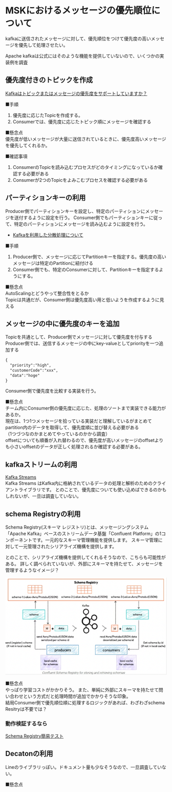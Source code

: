 # MSKにおけるメッセージの優先順位について
kafkaに送信されたメッセージに対して、優先順位をつけて優先度の高いメッセージを優先して処理させたい。

Apache kafkaは公式にはそのような機能を提供していないので、いくつかの実装例を調査





## 優先度付きのトピックを作成
[Kafkaはトピックまたはメッセージの優先度をサポートしていますか？](https://www.web-dev-qa-db-ja.com/ja/apache-kafka/kafka%E3%81%AF%E3%83%88%E3%83%94%E3%83%83%E3%82%AF%E3%81%BE%E3%81%9F%E3%81%AF%E3%83%A1%E3%83%83%E3%82%BB%E3%83%BC%E3%82%B8%E3%81%AE%E5%84%AA%E5%85%88%E5%BA%A6%E3%82%92%E3%82%B5%E3%83%9D%E3%83%BC%E3%83%88%E3%81%97%E3%81%A6%E3%81%84%E3%81%BE%E3%81%99%E3%81%8B%EF%BC%9F/1053263533/)

■手順  
1. 優先度に応じたTopicを作成する。
2. Consumerでは、優先度に応じたトピック順にメッセージを確認する

■懸念点  
優先度が低いメッセージが大量に送信されているときに、優先度高いメッセージを優先してくれるか。

■確認事項
1. ConsumerのTopicを読み込むプロセスがどのタイミングになっているか確認する必要がある
2. Consumerが2つのTopicをよみこむプロセスを確認する必要がある





## パーティションキーの利用
Producer側でパーティションキーを設定し、特定のパーティションにメッセージを送付するように設定を行う。
Consumer側でもパーティションキーに従って、特定のパーティションにメッセージを読み込むように設定を行う。

- [Kafkaを利用した分散処理について](https://qiita.com/akiyoshi_tomita/items/bd46bb320cd7ea217b2f)

■手順  
1. Producer側で、メッセージに応じてPartitionキーを指定する。優先度の高いメッセージは特定のPartitionに紐付ける
2. Consumer側でも、特定のConsumerに対して、Partitionキーを指定するようにする。

■懸念点  
AutoScalingとどうやって整合性をとるか  
Topicは共通だが、Consumer側は優先度高い用と低いようを作成するように見える







## メッセージの中に優先度のキーを追加
Topicを共通として、Producer側でメッセージに対して優先度を付与する  
Producer側では、送信するメッセージの中にkey-valueとしてpriorityを一つ追加する
```
{
  "priority":"high",
  "customerCode":"xxx",
  "data":"hoge"
}
```

Consumer側で優先度を比較する実装を行う。


■懸念点  
チーム内にConsumer側の優先度に応じた、処理のソートまで実装できる能力があるか。  
現在は、1つ1つメッセージを拾っている実装だと理解しているがまとめてpartition内のデータを取得して、優先度順に並び替える必要がある  
（1つづつなのかまとめてやっているのかから調査）  
offsetについても順番が入れ替わるので、優先度が高いメッセージのoffsetよりも小さいoffsetのデータが正しく処理されるか確認する必要がある。






## kafkaストリームの利用
[Kafka Streams](https://kafka.apache.org/documentation/streams/)  
Kafka Streams はKafka内に格納されているデータの処理と解析のためのクライアントライブラリです。
とのことで、優先度についても使い込めばできるのかもしれないが、一旦は調査していない。







## schema Registryの利用
Schema Registry(スキーマ レジストリ)とは、メッセージングシステム「Apache Kafka」ベースのストリームデータ基盤「Confluent Platform」の1コンポーネントです。一元的なスキーマ管理機能を提供します。
スキーマ管理に対して一元管理されたシリアライズ機構を提供します。

とのことで、シリアライズ機構を提供してくれるそうなので、こちらも可能性がある。
詳しく調べられていないが、外部にスキーマを持たせて、メッセージを管理するようなイメージ？

![](img/msk_schemaRegistry.png)


■懸念点  
やっぱり学習コストがかかりそう。
また、単純に外部にスキーマを持たせて問い合わせという方式だと処理時間が追加でかかりそうな印象。  
結局Consumer側で優先順位順に処理するロジックがあれば、わざわざschema Resitryは不要では？

### 動作検証するなら
[Schema Registry簡易テスト](https://qiita.com/tomotagwork/items/5e456400197457cc4291)






## Decatonの利用 
Lineのライブラリっぽい。ドキュメント量も少なそうなので、一旦調査していない。

■懸念点  
